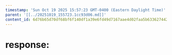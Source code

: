 ```yaml
---
timestamp: 'Sun Oct 19 2025 15:57:23 GMT-0400 (Eastern Daylight Time)'
parent: '[[../20251019_155723.1cc93d06.md]]'
content_id: 6d76b65d70df68bf6f140df1a39e6fd49d7167aae4d02faa5b63362744266256
---
```


# response:
